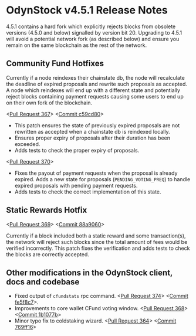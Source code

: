 # OdynStock v4.5.1 Release Notes

4.5.1 contains a hard fork which explicitly rejects blocks from obsolete versions (4.5.0 and below) signalled by version bit 20. Upgrading to 4.5.1 will avoid a potential network fork (as described below) and ensure you remain on the same blockchain as the rest of the network.

## Community Fund Hotfixes

Currently if a node reindexes their chainstate db, the node will recalculate the deadline of expired proposals and rewrite such proposals as accepted. A node which reindexes will end up with a different state and potentially reject blocks containing payment requests causing some users to end up on their own fork of the blockchain.

<[Pull Request 367](https://github.com/odynstock/odynstock-core/pull/367)>
<[Commit c59cd80](https://github.com/odynstock/odynstock-core/commit/c59cd802e43960ab4ff88dece294dbcecc6bce8e)>

- This patch ensures the state of previously expired proposals are not rewritten as accepted when a chainstate db is reindexed locally.
- Ensures proper expiry of proposals after their duration has been exceeded.
- Adds tests to check the proper expiry of proposals.

<[Pull Request 370](https://github.com/odynstock/odynstock-core/pull/370)>

- Fixes the payout of payment requests when the proposal is already expired. Adds a new state for proposals (`PENDING_VOTING_PREQ`) to handle expired proposals with pending payment requests.
- Adds tests to check the correct implementation of this state.

## Static Rewards Hotfix

<[Pull Request 369](https://github.com/odynstock/odynstock-core/pull/369)>
<[Commit 88a9060](https://github.com/odynstock/odynstock-core/commit/88a9060b80603afdab6dc374ef1144fcb58bc462)>

Currently if a block included both a static reward and some transaction(s), the network will reject such blocks since the total amount of fees would be verified incorrectly. This patch fixes the verification and adds tests to check the blocks are correctly accepted.

## Other modifications in the OdynStock client, docs and codebase

- Fixed output of `cfundstats` rpc command. <[Pull Request 374](https://github.com/odynstock/odynstock-core/pull/374)> <[Commit fe5f8c7](https://github.com/odynstock/odynstock-core/commit/fe5f8c79ea5708692181dfb913e8b17d5517c4ea)>.
- Improvements to core wallet CFund voting window. <[Pull Request 368](https://github.com/odynstock/odynstock-core/pull/368)> <[Commit 1b1077b](https://github.com/odynstock/odynstock-core/commit/1b1077be384c1a230d7c568a7fa05d4b43a4111b)>
- Minor typo fix to coldstaking wizard. <[Pull Request 364](https://github.com/odynstock/odynstock-core/pull/364)> <[Commit 769ff16](https://github.com/odynstock/odynstock-core/commit/769ff16b05f70ccfa24adcaf589bfa5a4157c067)>
